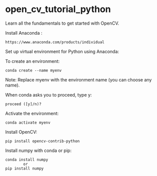 # open_cv_tutorial_python

Learn all the fundamentals to get started with OpenCV.

Install Anaconda :
    
    https://www.anaconda.com/products/individual

Set up virtual environment for Python using Anaconda:

To create an environment:
    
    conda create --name myenv

Note: Replace myenv with the environment name (you can choose any name).

When conda asks you to proceed, type y:
  
    proceed ([y]/n)?

Activate the environment:
    
    conda activate myenv
    
Install OpenCV:
    
    pip install opencv-contrib-python
    
Install numpy with conda or pip:

    conda install numpy
            or
    pip install numpy
